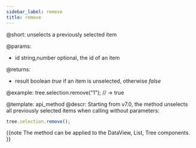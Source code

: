 ```yaml
---
sidebar_label: remove
title: remove
---          
```


@short: unselects a previously selected item

@params:
- id		string,number		optional, the id of an item

@returns:
- result		boolean			<i>true</i> if an item is unselected, otherwise <i>false</i>

@example:
tree.selection.remove("1"); // -> true


@template:	api_method
@descr:
Starting from v7.0, the method unselects all previously selected items when calling without parameters:

~~~js
tree.selection.remove();
~~~

{{note The method can be applied to the DataView, List, Tree components. }}
